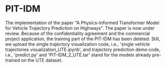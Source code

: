 # PIT-IDM
The implementation of the paper "A Physics-Informed Transformer Model for Vehicle Trajectory Prediction on Highways". The paper is now under review. Because of the confidentiality agreement and the commercial project application, the training part of the PIT-IDM has been deleted. Still, we upload the single trajectory visualization code, i.e., 'single vehicle trajectories visualization_UTE.ipynb', and trajectory prediction demo code, i.e., 'predict.py' and 'PIT-IDM_2_UTE.tar' stand for the models already pre-trained on the UTE dataset.
